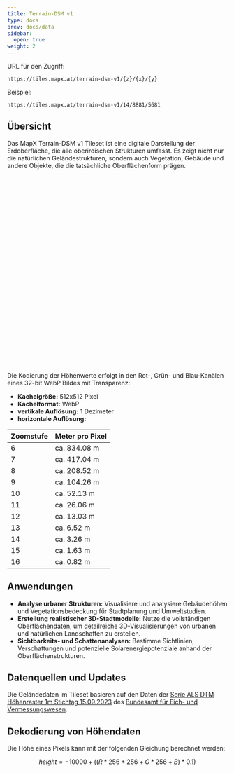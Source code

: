 ```yaml
---
title: Terrain-DSM v1
type: docs
prev: docs/data
sidebar:
  open: true
weight: 2
---
```




URL für den Zugriff: 
```
https://tiles.mapx.at/terrain-dsm-v1/{z}/{x}/{y}
```

Beispiel:
```
https://tiles.mapx.at/terrain-dsm-v1/14/8881/5681
```

## **Übersicht**


Das MapX Terrain-DSM v1 Tileset ist eine digitale Darstellung der Erdoberfläche, die alle oberirdischen Strukturen umfasst. Es zeigt nicht nur die natürlichen Geländestrukturen, sondern auch Vegetation, Gebäude und andere Objekte, die die tatsächliche Oberflächenform prägen.

<br/>
<link href="https://unpkg.com/maplibre-gl@latest/dist/maplibre-gl.css" rel="stylesheet">

<div id="map" style="width: 100%; height: 400px;"></div>

<script src="https://unpkg.com/maplibre-gl@latest/dist/maplibre-gl.js"></script>
<script>
  document.addEventListener("DOMContentLoaded", function () {
    const map = new maplibregl.Map({
      container: 'map',
      style: {
        "version": 8,
        "name": "mapx basemap",
        "sources": {
          "hillshadeSource": {
            "type": "raster-dem",
            "tiles": [
              "https://tiles.mapx.at/terrain-dsm-v1/{z}/{x}/{y}"
            ],
            "tileSize": 512,
            "minzoom": 6,
            "maxzoom": 16
          }
        },
        "sprite": "https://maputnik.github.io/osm-liberty/sprites/osm-liberty",
        "glyphs": "https://orangemug.github.io/font-glyphs/glyphs/{fontstack}/{range}.pbf",
        "layers": [
          {
            "id": "hillshade",
            "type": "hillshade",
            "source": "hillshadeSource",
            "minzoom": 6,
            "maxzoom": 16,
            "layout": {},
            "paint": {
              "hillshade-shadow-color": "#aaaaaa",
              "hillshade-highlight-color": "#ffffff"
            }
          }
        ],
        "id": "mapx-hillshade"
      },
      center: [15.16, 48.207],
      zoom: 14,
      attributionControl: false,
      minZoom: 6,
      maxZoom: 16
    });

    map.addControl(
      new maplibregl.AttributionControl({
        customAttribution: '<a href="https://data.bev.gv.at" target="_blank">Datenquelle: ©BEV data.bev.gv.at</a>'
      })
    );

    map.addControl(new maplibregl.FullscreenControl());
  });
</script>


<br/>

Die Kodierung der Höhenwerte erfolgt in den Rot-, Grün- und Blau-Kanälen eines 32-bit WebP Bildes mit Transparenz:  
- **Kachelgröße:** 512x512 Pixel  
- **Kachelformat:** WebP  
- **vertikale Auflösung:** 1 Dezimeter  
- **horizontale Auflösung:**

| **Zoomstufe** | **Meter pro Pixel** |
|------------|-------------------------------|
| 6          | ca. 834.08 m                 |
| 7          | ca. 417.04 m                 |
| 8          | ca. 208.52 m                 |
| 9          | ca. 104.26 m                 |
| 10         | ca. 52.13 m                  |
| 11         | ca. 26.06 m                  |
| 12         | ca. 13.03 m                  |
| 13         | ca. 6.52 m                   |
| 14         | ca. 3.26 m                   |
| 15         | ca. 1.63 m                   |
| 16         | ca. 0.82 m                   |




## **Anwendungen**

- **Analyse urbaner Strukturen:** Visualisiere und analysiere Gebäudehöhen und Vegetationsbedeckung für Stadtplanung und Umweltstudien.  
- **Erstellung realistischer 3D-Stadtmodelle:** Nutze die vollständigen Oberflächendaten, um detailreiche 3D-Visualisierungen von urbanen und natürlichen Landschaften zu erstellen.  
- **Sichtbarkeits- und Schattenanalysen:** Bestimme Sichtlinien, Verschattungen und potenzielle Solarenergiepotenziale anhand der Oberflächenstrukturen.  


## **Datenquellen und Updates**

Die Geländedaten im Tileset basieren auf den Daten der [Serie ALS DTM Höhenraster 1m Stichtag 15.09.2023](https://data.bev.gv.at/geonetwork/srv/api/records/5b510b4a-f592-4c02-991f-012cb1a65ea9) des [Bundesamt für Eich- und Vermessungswesen](https://www.bev.gv.at/).  


## **Dekodierung von Höhendaten**

Die Höhe eines Pixels kann mit der folgenden Gleichung berechnet werden:  

```math
height = -10000 + ((R * 256 * 256 + G * 256 + B) * 0.1)
```
